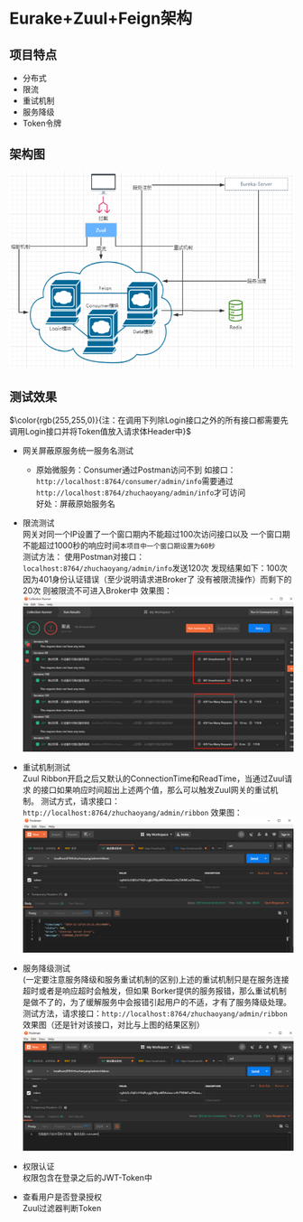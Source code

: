 # Eurake+Zuul+Feign架构  
## 项目特点  
- 分布式
- 限流
- 重试机制
- 服务降级
- Token令牌

## 架构图  
![avatar](/images/picture.jpg)

## 测试效果  
$\color{rgb(255,255,0)}{注：在调用下列除Login接口之外的所有接口都需要先调用Login接口并将Token值放入请求体Header中}$
- 网关屏蔽原服务统一服务名测试  
    - 原始微服务：Consumer通过Postman访问不到
    如接口：```http://localhost:8764/consumer/admin/info```需要通过
    ```http://localhost:8764/zhuchaoyang/admin/info```才可访问  
    好处：屏蔽原始服务名
    
- 限流测试  
    网关对同一个IP设置了一个窗口期内不能超过100次访问接口以及
    一个窗口期不能超过1000秒的响应时间```本项目中一个窗口期设置为60秒```  
    测试方法：
    使用Postman对接口：```localhost:8764/zhuchaoyang/admin/info```发送120次
    发现结果如下：100次因为401身份认证错误（至少说明请求进Broker了 没有被限流操作）而剩下的20次
    则被限流不可进入Broker中
    效果图：  
    ![avatar](/images/限流.jpg)
    
- 重试机制测试  
    Zuul Ribbon开启之后又默认的ConnectionTime和ReadTime，当通过Zuul请求
    的接口如果响应时间超出上述两个值，那么可以触发Zuul网关的重试机制。
    测试方式，请求接口：```http://localhost:8764/zhuchaoyang/admin/ribbon```
    效果图：  
    ![avatar](/images/重试机制.jpg)
- 服务降级测试  
    (一定要注意服务降级和服务重试机制的区别)上述的重试机制只是在服务连接超时或者是响应超时会触发，但如果
    Borker提供的服务报错，那么重试机制是做不了的，为了缓解服务中会报错引起用户的不适，才有了服务降级处理。
    测试方法，请求接口：```http://localhost:8764/zhuchaoyang/admin/ribbon```  
    效果图（还是针对该接口，对比与上图的结果区别）  
    ![avatar](/images/服务降级.jpg)
- 权限认证  
    权限包含在登录之后的JWT-Token中  
- 查看用户是否登录授权  
    Zuul过滤器判断Token  

